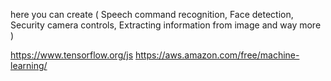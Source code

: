 here you can create ( Speech command recognition, Face detection, Security camera controls, Extracting information from image and way more )

https://www.tensorflow.org/js
https://aws.amazon.com/free/machine-learning/